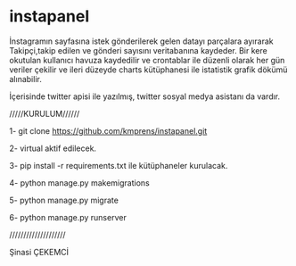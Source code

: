 # instapanel
İnstagramın sayfasına istek gönderilerek gelen datayı parçalara ayırarak Takipçi,takip edilen ve gönderi sayısını veritabanına kaydeder.
Bir kere okutulan kullanıcı havuza kaydedilir ve crontablar ile düzenli olarak her gün veriler çekilir ve ileri düzeyde charts kütüphanesi ile
istatistik grafik dökümü alınabilir. 

İçerisinde twitter apisi ile yazılmış, twitter sosyal medya asistanı da vardır.

/////KURULUM//////

1- git clone https://github.com/kmprens/instapanel.git

2- virtual aktif edilecek.

3- pip install -r requirements.txt ile kütüphaneler kurulacak.

4- python manage.py makemigrations 

5- python manage.py migrate

6- python manage.py runserver

////////////////////

Şinasi ÇEKEMCİ
